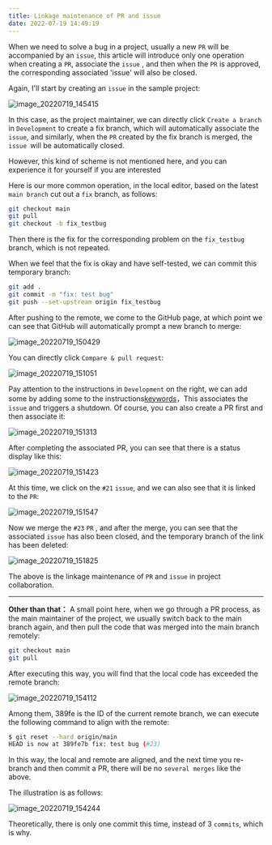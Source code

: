 ```yaml
---
title: Linkage maintenance of PR and issue
date: 2022-07-19 14:49:19
---
```


When we need to solve a bug in a project, usually a new `PR` will be accompanied by an `issue`, this article will introduce only one operation when creating a `PR`, associate the `issue` , and then when the `PR` is approved, the corresponding associated 'issue' will also be closed.

Again, I'll start by creating an `issue` in the sample project:

![image_20220719_145415](https://cdn.staticaly.com/gh/eryajf/tu/main/img/image_20220719_145415.png)

In this case, as the project maintainer, we can directly click `Create a branch` in `Development` to create a fix branch, which will automatically associate the `issue`, and similarly, when the `PR` created by the fix branch is merged, the `issue `will be automatically closed.

However, this kind of scheme is not mentioned here, and you can experience it for yourself if you are interested


Here is our more common operation, in the local editor, based on the latest `main branch` cut out a `fix` branch, as follows:

```sh
git checkout main
git pull
git checkout -b fix_testbug
```

Then there is the fix for the corresponding problem on the `fix_testbug` branch, which is not repeated.

When we feel that the fix is okay and have self-tested, we can commit this temporary branch:

```sh
git add .
git commit -m "fix: test bug"
git push --set-upstream origin fix_testbug
```

After pushing to the remote, we come to the GitHub page, at which point we can see that GitHub will automatically prompt a new branch to merge:

![image_20220719_150429](https://cdn.staticaly.com/gh/eryajf/tu/main/img/image_20220719_150429.png)

You can directly click `Compare & pull request`:

![image_20220719_151051](https://cdn.staticaly.com/gh/eryajf/tu/main/img/image_20220719_151051.png)

Pay attention to the instructions in `Development` on the right, we can add some by adding some to the instructions[keywords](https://docs.github.com/cn/issues/tracking-your-work-with-issues/linking-a-pull-request-to-an-issue)，This associates the `issue` and triggers a shutdown. Of course, you can also create a PR first and then associate it:

![image_20220719_151313](https://cdn.staticaly.com/gh/eryajf/tu/main/img/image_20220719_151313.png)

After completing the associated PR, you can see that there is a status display like this:

![image_20220719_151423](https://cdn.staticaly.com/gh/eryajf/tu/main/img/image_20220719_151423.png)

At this time, we click on the `#21` `issue`, and we can also see that it is linked to the `PR`:

![image_20220719_151547](https://cdn.staticaly.com/gh/eryajf/tu/main/img/image_20220719_151547.png)

Now we merge the `#23` `PR` , and after the merge, you can see that the associated `issue` has also been closed, and the temporary branch of the link has been deleted:

![image_20220719_151825](https://cdn.staticaly.com/gh/eryajf/tu/main/img/image_20220719_151825.png)

The above is the linkage maintenance of `PR` and `issue` in project collaboration.

---

**Other than that：** A small point here, when we go through a PR process, as the main maintainer of the project, we usually switch back to the main branch again, and then pull the code that was merged into the main branch remotely:

```sh
git checkout main
git pull
```

After executing this way, you will find that the local code has exceeded the remote branch:

![image_20220719_154112](https://cdn.staticaly.com/gh/eryajf/tu/main/img/image_20220719_154112.png)

Among them, 389fe is the ID of the current remote branch, we can execute the following command to align with the remote:

```sh
$ git reset --hard origin/main
HEAD is now at 389fe7b fix: test bug (#23)
```

In this way, the local and remote are aligned, and the next time you re-branch and then commit a PR, there will be no `several merges` like the above.

The illustration is as follows:

![image_20220719_154244](https://cdn.staticaly.com/gh/eryajf/tu/main/img/image_20220719_154244.png)

Theoretically, there is only one commit this time, instead of 3 `commits`, which is why.

